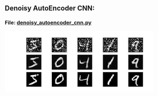 ## Denoisy AutoEncoder CNN:
### File: [denoisy_autoencoder_cnn.py](./denoisy_autoencoder_cnn.py)<p>
![](./Images/denoisy_autoencoder_cnn.jpg)
